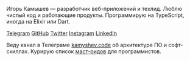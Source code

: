 Игорь Камышев — разработчик веб-приложений и техлид. Люблю чистый код и работающие продукты. Программирую на TypeScript, иногда на Elixir или Dart.

[Telegram](https://t.me/igorkamyshev) [GitHub](https://github.com/igorkamyshev) [Twitter](https://twitter.com/kamyshev_code) [Instagram](https://www.instagram.com/kamyshev_trip/) [LinkedIn](https://www.linkedin.com/in/igor-kamyshev-979745110/)

Веду канал в Телеграме [kamyshev.code](https://t.me/kamyshev_code) об архитектуре ПО и софт-скиллах. Курирую список [маст-ридов](https://read.kamyshev.me) для программистов.
